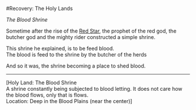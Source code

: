 #Recovery: The Holy Lands

*The Blood Shrine*

Sometime after the rise of the [Red Star](https://www.reddit.com/r/GodhoodWB/comments/fsee67/endless_pantheon_turn_4/fm45syc/), the prophet of the red god, the butcher god and the mighty rider constructed a simple shrine.

This shrine he explained, is to be feed blood.  
The blood is feed to the shrine by the butcher of the herds

And so it was, the shrine becoming a place to shed blood.

---

[Holy Land: The Blood Shrine  
A shrine constantly being subjected to blood letting. It does not care how the blood flows, only that is flows.  
Location: Deep in the Blood Plains (near the center)]